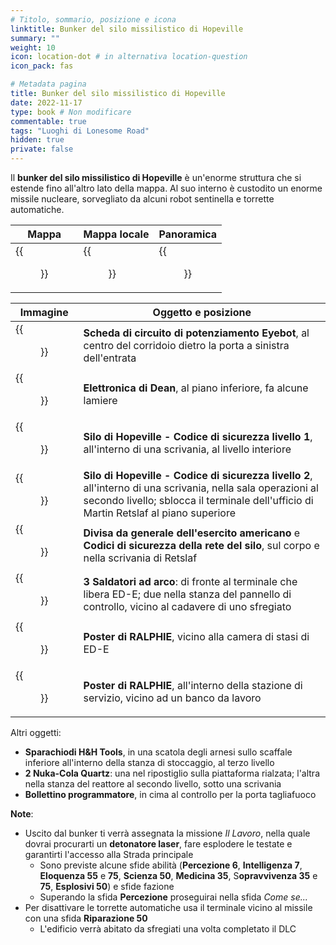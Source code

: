 ```yaml
---
# Titolo, sommario, posizione e icona
linktitle: Bunker del silo missilistico di Hopeville
summary: ""
weight: 10
icon: location-dot # in alternativa location-question
icon_pack: fas

# Metadata pagina
title: Bunker del silo missilistico di Hopeville
date: 2022-11-17
type: book # Non modificare
commentable: true
tags: "Luoghi di Lonesome Road"
hidden: true
private: false
---
```


<div class="fnv">

Il **bunker del silo missilistico di Hopeville** è un'enorme struttura che si estende fino all'altro lato della mappa. Al suo interno è custodito un enorme missile nucleare, sorvegliato da alcuni robot sentinella e torrette automatiche.

| Mappa                    | Mappa locale                  | Panoramica                              |
| ------------------------ | ----------------------------- | --------------------------------------- |
| {{<figure src="fnv/HMS_Bunker_loc.webp">}} | {{<figure src="fnv/LR_missile_silo_loc.webp">}} | {{<figure src="fnv/Hopeville_Missile_Silo_Bunker.webp">}} |

| Immagine                                              | Oggetto e posizione                                                                                                                                                                                   |
| ----------------------------------------------------- | ----------------------------------------------------------------------------------------------------------------------------------------------------------------------------------------------------- |
| {{<figure src="fnv/Eyebot_upgrade_circuit_board3.webp">}}               | **Scheda di circuito di potenziamento Eyebot**, al centro del corridoio dietro la porta a sinistra dell'entrata                                                                                       |
| {{<figure src="fnv/Dean's_Electronics_Hopeville_missile_silo.webp">}}   | **Elettronica di Dean**, al piano inferiore, fa alcune lamiere                                                                                                                                        |
| {{<figure src="fnv/Hopeville_Silo_sec_code_level1_loc.webp">}}          | **Silo di Hopeville - Codice di sicurezza livello 1**, all'interno di una scrivania, al livello interiore                                                                                             |
| {{<figure src="fnv/Hopeville_Silo_sec_code_level2_loc.webp">}}          | **Silo di Hopeville - Codice di sicurezza livello 2**, all'interno di una scrivania, nella sala operazioni al secondo livello; sblocca il terminale dell'ufficio di Martin Retslaf al piano superiore |
| {{<figure src="fnv/Martin_Retslaf.webp">}}                              | **Divisa da generale dell'esercito americano** e **Codici di sicurezza della rete del silo**, sul corpo e nella scrivania di Retslaf                                                                  |
| {{<figure src="fnv/Arc_welder_and_breathing_mask_Hopeville_MSB.webp">}} | **3 Saldatori ad arco**: di fronte al terminale che libera ED-E; due nella stanza del pannello di controllo, vicino al cadavere di uno sfregiato                                                      |
| {{<figure src="fnv/Ralphie_poster_EDE.webp">}}                          | **Poster di RALPHIE**, vicino alla camera di stasi di ED-E                                                                                                                                            |
| {{<figure src="fnv/Ralphie_poster_Solitare-1.webp">}}                   | **Poster di RALPHIE**, all'interno della stazione di servizio, vicino ad un banco da lavoro                                                                                                           |

Altri oggetti:
- **Sparachiodi H&H Tools**, in una scatola degli arnesi sullo scaffale inferiore all'interno della stanza di stoccaggio, al terzo livello
- **2 Nuka-Cola Quartz**: una nel ripostiglio sulla piattaforma rialzata; l'altra nella stanza del reattore al secondo livello, sotto una scrivania
- **Bollettino programmatore**, in cima al controllo per la porta tagliafuoco

**Note**:
- Uscito dal bunker ti verrà assegnata la missione _Il Lavoro_, nella quale dovrai procurarti un **detonatore laser**, fare esplodere le testate e garantirti l'accesso alla Strada principale
	- Sono previste alcune sfide abilità (**Percezione 6**, **Intelligenza 7**, **Eloquenza 55** e **75**, **Scienza 50**, **Medicina 35**, S**opravvivenza 35** e **75**, **Esplosivi 50**) e sfide fazione
	- Superando la sfida **Percezione** proseguirai nella sfida _Come se..._
- Per disattivare le torrette automatiche usa il terminale vicino al missile con una sfida **Riparazione 50**
	- L'edificio verrà abitato da sfregiati una volta completato il DLC


</div>
